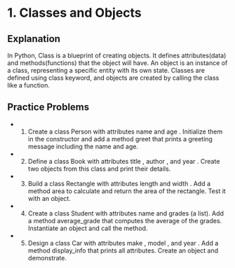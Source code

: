 # 1. Classes and Objects

## Explanation

In Python, Class is a blueprint of creating objects. It defines attributes(data) and methods(functions) that the object will have.
An object is an instance of a class, representing a specific entity with its own state.
Classes are defined using class keyword, and objects are created by calling the class like a function.


## Practice Problems
- 1. Create a class Person with attributes name and age . Initialize them in the constructor and
add a method greet that prints a greeting message including the name and age.
- 2. Define a class Book with attributes title , author , and year . Create two objects from this
class and print their details.
- 3. Build a class Rectangle with attributes length and width . Add a method area to
calculate and return the area of the rectangle. Test it with an object.
- 4. Create a class Student with attributes name and grades (a list). Add a method
average_grade that computes the average of the grades. Instantiate an object and call the
method.
- 5. Design a class Car with attributes make , model , and year . Add a method display_info
that prints all attributes. Create an object and demonstrate. 
